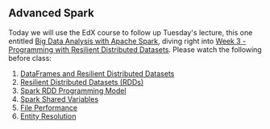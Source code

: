 Advanced Spark
--------------

Today we will use the EdX course to follow up Tuesday's lecture, this one entitled [Big Data Analysis with Apache Spark](https://courses.edx.org/courses/course-v1:BerkeleyX+CS110x+2T2016), diving right into [Week 3 - Programming with Resilient Distributed Datasets](https://courses.edx.org/courses/course-v1:BerkeleyX+CS110x+2T2016/courseware/b2e31dfc565c467099fd9277e28448d8/736a2f5af227429d9abbff9527f9a3e3/). Please watch the following before class:

1. [DataFrames and Resilient Distributed Datasets](https://www.youtube.com/watch?v=GPPJ56HqGc0)
2. [Resilient Distributed Datasets (RDDs)](https://www.youtube.com/watch?v=che2yH8eJSs)
3. [Spark RDD Programming Model](https://www.youtube.com/watch?v=ujKexISlot0)
4. [Spark Shared Variables](https://www.youtube.com/watch?v=69bEc26ZGY4)
5. [File Performance](https://www.youtube.com/watch?v=Ozcex-YLfrY)
6. [Entity Resolution](https://www.youtube.com/watch?v=7hc2fm6_JVk)
